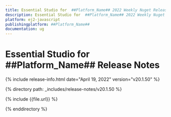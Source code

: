 ```yaml
---
title: Essential Studio for  ##Platform_Name## 2022 Weekly Nuget Release Release Notes  
description: Essential Studio for  ##Platform_Name## 2022 Weekly Nuget Release Release Notes  
platform: ej2-javascript
publishingplatform: ##Platform_Name##
documentation: ug
---
```


# Essential Studio for  ##Platform_Name##   Release Notes  

{% include release-info.html date="April 19, 2022"  version="v20.1.50" %} 

{% directory path: _includes/release-notes/v20.1.50 %}

{% include {{file.url}} %}

{% enddirectory %}
